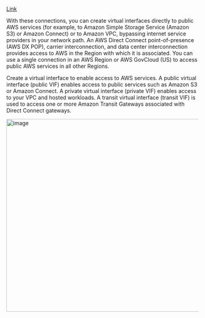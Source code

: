 [Link](https://docs.aws.amazon.com/whitepapers/latest/aws-direct-connect-for-amazon-connect/virtual-interfaces-vif.html)


With these connections, you can create virtual interfaces directly to public AWS services (for example, to Amazon Simple Storage Service (Amazon S3) or Amazon Connect) or to Amazon VPC, bypassing internet service providers in your network path. An AWS Direct Connect point-of-presence (AWS DX POP), carrier interconnection, and data center interconnection provides access to AWS in the Region with which it is associated. You can use a single connection in an AWS Region or AWS GovCloud (US) to access public AWS services in all other Regions.

Create a virtual interface to enable access to AWS services. A public virtual interface (public VIF) enables access to public services such as Amazon S3 or Amazon Connect. A private virtual interface (private VIF) enables access to your VPC and hosted workloads. A transit virtual interface (transit VIF) is used to access one or more Amazon Transit Gateways associated with Direct Connect gateways.

<img width="931" height="504" alt="image" src="https://github.com/user-attachments/assets/18b8830c-e06f-4c65-93d7-44553f35c503" />

